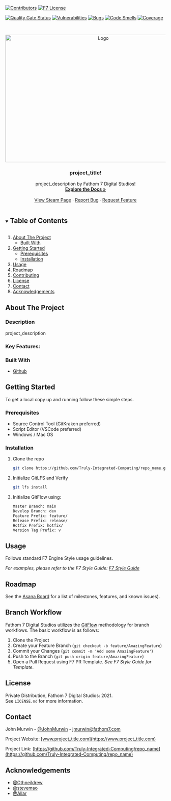 <!--
*** TRULY INTEGRATED COMPUTING UNIVERSAL README TEMPLATE 

*** UPDATED: 07/22/2021
*** BY: John Murwin
>

<!--
*** To avoid retyping too much info. Do a search and replace for the following:
*** github_username, repo_name, twitter_handle, email, project_title, project_description, sonar_project_key
-->



<!-- PROJECT SHIELDS -->
<!--
*** I'm using markdown "reference style" links for readability.
*** Reference links are enclosed in brackets [ ] instead of parentheses ( ).
*** See the bottom of this document for the declaration of the reference variables
*** for contributors-url, forks-url, etc. This is an optional, concise syntax you may use.
*** https://www.markdownguide.org/basic-syntax/#reference-style-links
-->

[![Contributors][contributors-shield]][contributors-url]
[![F7 License][license-shield]][license-url]

[![Quality Gate Status][quality-gate-shield]][quality-gate-url]
[![Vulnerabilities][vulnerabilities-shield]][vulnerabilities-url]
[![Bugs][bugs-shield]][bugs-url]
[![Code Smells][smells-shield]][smells-url]
[![Coverage][coverage-shield]][coverage-url]


<!-- PROJECT LOGO -->
<br />
<p align="center">
  <a href="https://github.com/Truly-Integrated-Computing/repo_name">
    <img src="images/" alt="Logo" width="600" height="400">
  </a>

  <h3 align="center">project_title!</h3>

  <p align="center">
    project_description by Fathom 7 Digital Studios!
    <br />
    <a href="https://github.com/Truly-Integrated-Computing/repo_name/wiki"><strong>Explore the Docs »</strong></a>
    <br />
    <br />
    <a href="">View Steam Page</a>
    ·
    <a href="https://github.com/Truly-Integrated-Computing/repo_name/issues">Report Bug</a>
    ·
    <a href="https://github.com/Truly-Integrated-Computing/repo_name/issues">Request Feature</a>
  </p>
</p>



<!-- TABLE OF CONTENTS -->
<details open="open">
  <summary><h2 style="display: inline-block">Table of Contents</h2></summary>
  <ol>
    <li>
      <a href="#about-the-project">About The Project</a>
      <ul>
        <li><a href="#built-with">Built With</a></li>
      </ul>
    </li>
    <li>
      <a href="#getting-started">Getting Started</a>
      <ul>
        <li><a href="#prerequisites">Prerequisites</a></li>
        <li><a href="#installation">Installation</a></li>
      </ul>
    </li>
    <li><a href="#usage">Usage</a></li>
    <li><a href="#roadmap">Roadmap</a></li>
    <li><a href="#contributing">Contributing</a></li>
    <li><a href="#license">License</a></li>
    <li><a href="#contact">Contact</a></li>
    <li><a href="#acknowledgements">Acknowledgements</a></li>
  </ol>
</details>



<!-- ABOUT THE PROJECT -->
## About The Project
### Description
project_description


### Key Features:



### Built With

* [Github](https://www.github.com) 



<!-- GETTING STARTED -->
## Getting Started

To get a local copy up and running follow these simple steps.

### Prerequisites
* Source Control Tool (GitKraken preferred)
* Script Editor (VSCode preferred) 
* Windows / Mac OS

### Installation

1. Clone the repo
   ```sh
   git clone https://github.com/Truly-Integrated-Computing/repo_name.git
   ```
2. Initialize GitLFS and Verify 
   ```sh
   git lfs install
   ```
3. Initialize GitFlow using:
   ```sh
   Master Branch: main
   Develop Branch: dev
   Feature Prefix: feature/
   Release Prefix: release/
   Hotfix Prefix: hotfix/
   Version Tag Prefix: v
   ```


<!-- USAGE EXAMPLES -->
## Usage

Follows standard F7 Engine Style usage guidelines.

_For examples, please refer to the F7 Style Guide: [F7 Style Guide](https://github.com/Truly-Integrated-Computing/F7-Knowledgebase/wiki/F7-Engine-Style-Guide)_



<!-- ROADMAP -->
## Roadmap

See the [Asana Board]() for a list of milestones, features, and known issues).



<!-- CONTRIBUTING -->
## Branch Workflow

Fathom 7 Digital Studios utilizes the [GitFlow]() methodology for branch workflows. The basic workflow is as follows:

1. Clone the Project
2. Create your Feature Branch (`git checkout -b feature/AmazingFeature`)
3. Commit your Changes (`git commit -m 'Add some AmazingFeature'`)
4. Push to the Branch (`git push origin feature/AmazingFeature`)
5. Open a Pull Request using F7 PR Template. _See F7 Style Guide for Template._



<!-- LICENSE -->
## License

Private Distribution, Fathom 7 Digital Studios: 2021.   
See `LICENSE.md` for more information.



<!-- CONTACT -->
## Contact

John Murwin - [@JohnMurwin](https://twitter.com/JohnMurwin) - jmurwin@fathom7.com

Project Website: [www.project_title.com](https://www.project_title.com)

Project Link: [https://github.com/Truly-Integrated-Computing/repo_name](https://github.com/Truly-Integrated-Computing/repo_name)



<!-- ACKNOWLEDGEMENTS -->
## Acknowledgements

* [@Othneildrew](https://github.com/othneildrew)
* [@stevemao](https://github.com/stevemao)
* [@Allar](https://github.com/Allar)





<!-- MARKDOWN LINKS & IMAGES -->
<!-- https://www.markdownguide.org/basic-syntax/#reference-style-links -->
[contributors-shield]: https://img.shields.io/github/contributors/Truly-Integrated-Computing/repo.svg?style=for-the-badge
[contributors-url]: https://github.com/Truly-Integrated-Computing/repo_name/graphs/contributors 
[issues-shield]: https://img.shields.io/github/issues/Truly-Integrated-Computing/repo.svg?style=for-the-badge
[issues-url]: https://github.com/Truly-Integrated-Computing/repo_name/issues
[license-shield]: https://img.shields.io/github/license/Truly-Integrated-Computing/repo.svg?style=for-the-badge
[license-url]: https://github.com/Truly-Integrated-Computing/repo_name/blob/master/LICENSE.txt
[linkedin-shield]: https://img.shields.io/badge/-LinkedIn-black.svg?style=for-the-badge&logo=linkedin&colorB=555
[linkedin-url]: https://linkedin.com/in/Truly-Integrated-Computing

[quality-gate-shield]: https://sonarcloud.io/api/project_badges/measure?project=sonar_project_key&metric=alert_status
[quality-gate-url]: https://sonarcloud.io/dashboard?id=sonar_project_key
[vulnerabilities-shield]: https://sonarcloud.io/api/project_badges/measure?project=sonar_project_key&metric=vulnerabilities
[vulnerabilities-url]: https://sonarcloud.io/dashboard?id=sonar_project_key
[bugs-shield]: https://sonarcloud.io/api/project_badges/measure?project=sonar_project_key&metric=bugs
[bugs-url]: https://sonarcloud.io/dashboard?id=sonar_project_key
[smells-shield]: https://sonarcloud.io/api/project_badges/measure?project=sonar_project_key&metric=code_smells
[smells-url]: https://sonarcloud.io/dashboard?id=sonar_project_key
[coverage-shield]: https://sonarcloud.io/api/project_badges/measure?project=sonar_project_key&metric=coverage
[coverage-url]: https://sonarcloud.io/dashboard?id=sonar_project_key